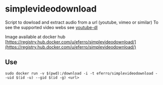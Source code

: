 # simplevideodownload

Script to dowload and extract audio from a url (youtube, vimeo or similar)
To see the supported video webs see [youtube-dl](https://github.com/rg3/youtube-dl)

Image available at docker hub [https://registry.hub.docker.com/u/eferro/simplevideodownload/](https://registry.hub.docker.com/u/eferro/simplevideodownload/)

## Use
```
sudo docker run -v $(pwd):/download -i -t eferro/simplevideodownload --uid $(id -u) --gid $(id -g) <url>
```
